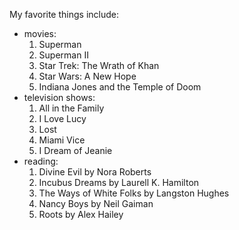 My favorite things include:  
- movies:
  1. Superman
  2. Superman II
  3. Star Trek:  The Wrath of Khan
  4. Star Wars:  A New Hope
  5. Indiana Jones and the Temple of Doom
- television shows:  
  1. All in the Family
  2. I Love Lucy
  3. Lost
  4. Miami Vice
  5. I Dream of Jeanie
- reading:  
  1. Divine Evil by Nora Roberts
  2. Incubus Dreams by Laurell K. Hamilton
  3. The Ways of White Folks by Langston Hughes
  4. Nancy Boys by Neil Gaiman
  5. Roots by Alex Hailey
